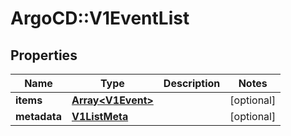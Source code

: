 # ArgoCD::V1EventList

## Properties
Name | Type | Description | Notes
------------ | ------------- | ------------- | -------------
**items** | [**Array&lt;V1Event&gt;**](V1Event.md) |  | [optional] 
**metadata** | [**V1ListMeta**](V1ListMeta.md) |  | [optional] 



